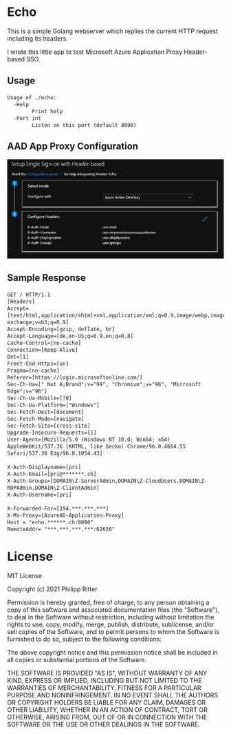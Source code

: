 # Echo

This is a simple Golang webserver which replies the current HTTP request including its headers.

I wrote this little app to test Microsoft Azure Application Proxy Header-based SSO.

## Usage

```
Usage of ./echo:
  -Help
        Print help
  -Port int
        Listen on this port (default 8090)
```

## AAD App Proxy Configuration

![AAD Config](aad-headersso-config.png)

## Sample Response

```
GET / HTTP/1.1 
[Headers]
Accept=[text/html,application/xhtml+xml,application/xml;q=0.9,image/webp,image/apng,*/*;q=0.8,application/signed-exchange;v=b3;q=0.9]
Accept-Encoding=[gzip, deflate, br]
Accept-Language=[de,en-US;q=0.9,en;q=0.8]
Cache-Control=[no-cache]
Connection=[Keep-Alive]
Dnt=[1]
Front-End-Https=[on]
Pragma=[no-cache]
Referer=[https://login.microsoftonline.com/]
Sec-Ch-Ua=[" Not A;Brand";v="99", "Chromium";v="96", "Microsoft Edge";v="96"]
Sec-Ch-Ua-Mobile=[?0]
Sec-Ch-Ua-Platform=["Windows"]
Sec-Fetch-Dest=[document]
Sec-Fetch-Mode=[navigate]
Sec-Fetch-Site=[cross-site]
Upgrade-Insecure-Requests=[1]
User-Agent=[Mozilla/5.0 (Windows NT 10.0; Win64; x64) AppleWebKit/537.36 (KHTML, like Gecko) Chrome/96.0.4664.55 Safari/537.36 Edg/96.0.1054.43]

X-Auth-Displayname=[pri]
X-Auth-Email=[pri@*******.ch]
X-Auth-Groups=[DOMAIN\Z-ServerAdmin,DOMAIN\Z-CloudUsers,DOMAIN\Z-RDPAdmin,DOMAIN\Z-ClientAdmin]
X-Auth-Username=[pri]

X-Forwarded-For=[194.***.***.***]
X-Ms-Proxy=[AzureAD-Application-Proxy]
Host = "echo.******.ch:8090"
RemoteAddr= "***.***.***.***:62656"

```

# License
MIT License

Copyright (c) 2021 Philipp Ritter

Permission is hereby granted, free of charge, to any person obtaining a copy
of this software and associated documentation files (the "Software"), to deal
in the Software without restriction, including without limitation the rights
to use, copy, modify, merge, publish, distribute, sublicense, and/or sell
copies of the Software, and to permit persons to whom the Software is
furnished to do so, subject to the following conditions:

The above copyright notice and this permission notice shall be included in all
copies or substantial portions of the Software.

THE SOFTWARE IS PROVIDED "AS IS", WITHOUT WARRANTY OF ANY KIND, EXPRESS OR
IMPLIED, INCLUDING BUT NOT LIMITED TO THE WARRANTIES OF MERCHANTABILITY,
FITNESS FOR A PARTICULAR PURPOSE AND NONINFRINGEMENT. IN NO EVENT SHALL THE
AUTHORS OR COPYRIGHT HOLDERS BE LIABLE FOR ANY CLAIM, DAMAGES OR OTHER
LIABILITY, WHETHER IN AN ACTION OF CONTRACT, TORT OR OTHERWISE, ARISING FROM,
OUT OF OR IN CONNECTION WITH THE SOFTWARE OR THE USE OR OTHER DEALINGS IN THE
SOFTWARE.